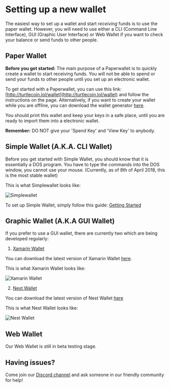 # Setting up a new wallet

The easiest way to set up a wallet and start *receiving* funds is to use the paper wallet. However, you will need to use either a CLI (Command Line Interface), GUI (Graphic User Interface) or Web Wallet if you want to check your balance or send funds to other people.

## Paper Wallet

**Before you get started:** The main purpose of a Paperwallet is to quickly create a wallet to start receiving funds. You will not be able to spend or send your funds to other people until you set up an electronic wallet.

To get started with a Paperwallet, you can use this link: [http://turtlecoin.lol/wallet](http://turtlecoin.lol/wallet) and follow the instructions on the page. Alternatively, if you want to create your wallet while you are offline, you can download the wallet generator [here](https://github.com/turtlecoin/paper-turtle).

You should print this wallet and keep your keys in a safe place, until you are ready to import them into a electronic wallet.

**Remember:** DO NOT give your 'Spend Key' and 'View Key' to anybody.

## Simple Wallet (A.K.A. CLI Wallet)

Before you get started with Simple Wallet, you should know that it is essentially a DOS program. You have to type the commands into the DOS window, you cannot use your mouse. (Currently, as of 8th of April 2018, this is the most stable wallet) 

This is what Simplewallet looks like:

![Simplewallet](https://github.com/holytastyguacamole/turtlecoin-wiki/blob/master/images/screenshot_simplewallet.png)

To set up Simple Wallet, simply follow this guide: [Getting Started](https://github.com/turtlecoin/turtlecoin/wiki/Getting-Started#using-simplewallet)  

## Graphic Wallet (A.K.A GUI Wallet)

If you prefer to use a GUI wallet, there are currently two which are being developed regularly:

1. [Xamarin Wallet](https://github.com/turtlecoin/turtle-wallet-xamarin)

You can download the latest version of Xamarin Wallet [here](https://github.com/turtlecoin/turtle-wallet-xamarin/releases).

This is what Xamarin Wallet looks like:

![Xamarin Wallet](https://github.com/holytastyguacamole/turtlecoin-wiki/blob/master/images/screenshot_xamarin.png)

2. [Nest Wallet](https://github.com/turtlecoin/turtle-wallet-go)

You can download the latest version of Nest Wallet [here](https://github.com/turtlecoin/turtle-wallet-go/releases)

This is what Nest Wallet looks like:

![Nest Wallet](https://github.com/holytastyguacamole/turtlecoin-wiki/blob/master/images/screenshot_nest.png)

## Web Wallet 

Our Web Wallet is still in beta testing stage.

## Having issues?

Come join our [Discord channel](https://discord.gg/RJaeQqm) and ask someone in our friendly community for help!

